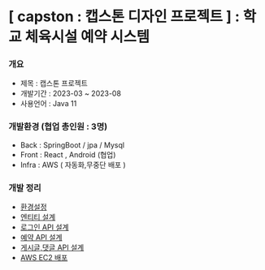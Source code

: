 # [ capston : 캡스톤 디자인 프로젝트 ] : 학교 체육시설 예약 시스템  

### 개요
 - 제목 : 캡스톤 프로젝트   
 - 개발기간 : 2023-03 ~ 2023-08 
 - 사용언어 : Java 11    

### 개발환경 (협업 총인원 : 3명)   
 - Back : SpringBoot / jpa / Mysql    
 - Front : React , Android (협업)   
 - Infra : AWS ( 자동화,무중단 배포 ) 

### 개발 정리
* [환경설정](https://github.com/Jorados/capston/blob/master/%EC%A0%95%EB%A6%AC/%ED%99%98%EA%B2%BD%EC%84%A4%EC%A0%95.md)
* [엔티티 설계](https://github.com/Jorados/capston/blob/master/%EC%A0%95%EB%A6%AC/%EB%8F%84%EB%A9%94%EC%9D%B8%EC%84%A4%EA%B3%84.md)       
* [로그인 API 설계](https://github.com/Jorados/capston/blob/master/%EC%A0%95%EB%A6%AC/%EB%A1%9C%EA%B7%B8%EC%9D%B8%20API.md)     
* [예약 API 설계](https://github.com/Jorados/capston/blob/master/%EC%A0%95%EB%A6%AC/%EC%98%88%EC%95%BD%20API.md)
* [게시글,댓글 API 설계]( https://github.com/Jorados/capston/blob/master/%EC%A0%95%EB%A6%AC/%EA%B2%8C%EC%8B%9C%EA%B8%80,%EB%8C%93%EA%B8%80%20API.md)
* [AWS EC2 배포]( https://github.com/Jorados/capston/blob/master/%EC%A0%95%EB%A6%AC/AWS%20EC2%20%EB%B0%B0%ED%8F%AC.md)          
     
      
